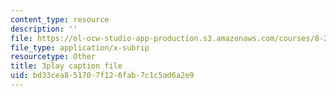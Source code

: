 ```yaml
---
content_type: resource
description: ''
file: https://ol-ocw-studio-app-production.s3.amazonaws.com/courses/8-20-introduction-to-special-relativity-january-iap-2021/bd33cea851707f126fab7c1c5ad6a2e9_f08-SYyjMp0.srt
file_type: application/x-subrip
resourcetype: Other
title: 3play caption file
uid: bd33cea8-5170-7f12-6fab-7c1c5ad6a2e9
---
```

